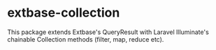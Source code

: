 # extbase-collection
This package extends Extbase's QueryResult with Laravel Illuminate's chainable Collection methods (filter, map, reduce etc).
